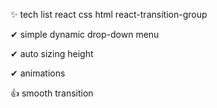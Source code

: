 
✨ tech list
react
css
html
react-transition-group

✔ simple dynamic drop-down menu 

✔ auto sizing height

✔ animations

👍 smooth transition
